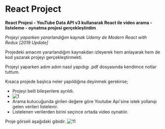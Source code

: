 # React Project
 **React Projesi - YouTube Data API v3 kullanarak React ile video arama - listeleme - oynatma projesi gerçekleştirdim**

*Projeyi yaparken yararlandığım kaynak Udemy de Modern React with Redux [2019 Update]*

Projedeki amacım yararlandığım kaynakdan izleyerek hem anlayarak hem de kod yazarak projeyi gerçekleştirmekti.

Projeyi yaparken adım adım nasıl yapıdıgı .pdf dosyasında kendimce notlar tuttum.

Kısaca projede başlıca neler yapıldığına deyinmek gerekirse;
- Projeyi belli bileşenlere ayrıldı.
- ![1](https://user-images.githubusercontent.com/18083748/63223194-8884e780-c1ba-11e9-9c4a-4028229be26e.jpg)
- Arama kutucuğunda girilen değere göre Youtube Api'sine istek yollanıp gelen verileri listelenir.
- Listelenen verilerden birini seçince ortada video oynatılır.

Proje görseli aşağıdaki gibidir.
![11](https://user-images.githubusercontent.com/18083748/63222637-41dfbf00-c1b3-11e9-8168-606a010b4c01.JPG)



